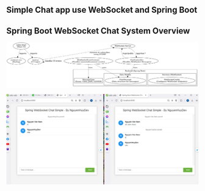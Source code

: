 ## Simple Chat app use WebSocket and Spring Boot 

## Spring Boot WebSocket Chat System Overview
![Image](./generate-map-v1.jpeg "Generate-map verion 1")

![Image](./Chat_app.jpg "Chat_app img version 1")
